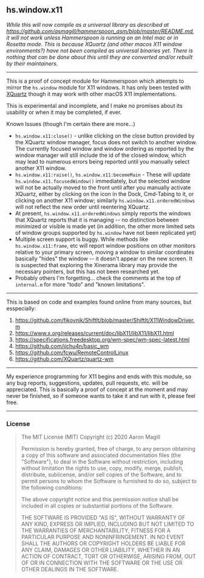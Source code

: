 hs.window.x11
-------------

*While this will now compile as a universal library as described at https://github.com/asmagill/hammerspoon_asm/blob/master/README.md, it will not work unless Hammerspoon is running on an Intel mac or in Rosetta mode. This is because XQuartz (and other macos X11 window environments?) have not been compiled as universal binaries yet. There is nothing that can be done about this until they are converted and/or rebuilt by their maintainers.*

- - -

This is a proof of concept module for Hammerspoon which attempts to mirror the `hs.window` module for X11 windows. It has only been tested with [XQuartz](https://www.xquartz.org) though it may work with other macOS X11 implementations.

This is experimental and incomplete, and I make no promises about its usability or when it may be completed, if ever.

Known Issues (though I'm certain there are more...)
* `hs.window.x11:close()` - unlike clicking on the close button provided by the XQuartz window manager, focus does not switch to another window. The currently focused window and window ordering as reported by the window manager will still include the id of the closed window, which may lead to numerous errors being reported until you manually select another X11 window.
* `hs.window.x11:raise()`, `hs.window.x11:becomeMain` - These will update `hs.window.x11.focusedWindow()` immediately, but the selected window will not be actually moved to the front until after you manually activate XQuartz, either by clicking on the icon in the Dock, Cmd-Tabing to it, or clicking on another X11 window; similarly `hs.window.x11.orderedWindows` will not reflect the new order until reentering XQuartz.
* At present, `hs.window.x11.orderedWindows` simply reports the windows that XQuartz reports that it is managing -- no distinction between minimized or visible is made yet (in addition, the other more limited sets of window groups supported by `hs.window` have not been replicated yet)
* Multiple screen support is buggy. While methods like `hs.window.x11:frame`, etc will report window positions on other monitors relative to your primary screen, moving a window to similar coordinates basically "hides" the window -- it doesn't appear on the new screen. It is suspected that exploring the Xinerama library may provide the necessary pointers, but this has not been researched yet.
* Probably others I'm forgetting... check the comments at the top of `internal.m` for more "todo" and "known limitations".

- - -

This is based on code and examples found online from many sources, but esspecially:

1. https://github.com/fikovnik/ShiftIt/blob/master/ShiftIt/X11WindowDriver.m
2. https://www.x.org/releases/current/doc/libX11/libX11/libX11.html
3. https://specifications.freedesktop.org/wm-spec/wm-spec-latest.html
4. https://github.com/jichu4n/basic_wm
5. https://github.com/fcwu/RemoteControlLinux
6. https://github.com/XQuartz/quartz-wm

- - -

My experience programming for X11 begins and ends with this module, so any bug reports, suggestions, updates, pull requests, etc. will be appreciated. This is basically a proof of concept at the moment and may never be finished, so if someone wants to take it and run with it, please feel free.

- - -

### License

> The MIT License (MIT)
> Copyright (c) 2020 Aaron Magill
>
> Permission is hereby granted, free of charge, to any person obtaining a copy of this software and associated documentation files (the "Software"), to deal in the Software without restriction, including without limitation the rights to use, copy, modify, merge, publish, distribute, sublicense, and/or sell copies of the Software, and to permit persons to whom the Software is furnished to do so, subject to the following conditions:
>
> The above copyright notice and this permission notice shall be included in all copies or substantial portions of the Software.
>
> THE SOFTWARE IS PROVIDED "AS IS", WITHOUT WARRANTY OF ANY KIND, EXPRESS OR IMPLIED, INCLUDING BUT NOT LIMITED TO THE WARRANTIES OF MERCHANTABILITY, FITNESS FOR A PARTICULAR PURPOSE AND NONINFRINGEMENT. IN NO EVENT SHALL THE AUTHORS OR COPYRIGHT HOLDERS BE LIABLE FOR ANY CLAIM, DAMAGES OR OTHER LIABILITY, WHETHER IN AN ACTION OF CONTRACT, TORT OR OTHERWISE, ARISING FROM, OUT OF OR IN CONNECTION WITH THE SOFTWARE OR THE USE OR OTHER DEALINGS IN THE SOFTWARE.
